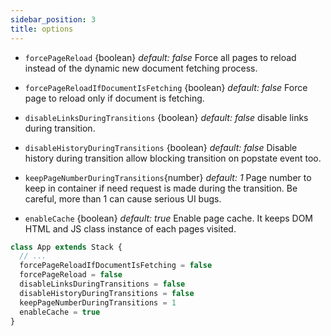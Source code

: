 ```yaml
---
sidebar_position: 3
title: options
---
```


- `forcePageReload` {boolean} _default: false_
  Force all pages to reload instead of the dynamic new document fetching process.

- `forcePageReloadIfDocumentIsFetching` {boolean} _default: false_
  Force page to reload only if document is fetching.

- `disableLinksDuringTransitions` {boolean} _default: false_
  disable links during transition.

- `disableHistoryDuringTransitions` {boolean} _default: false_
  Disable history during transition allow blocking transition on popstate event too.

- `keepPageNumberDuringTransitions`{number} _default: 1_
  Page number to keep in container if need request is made during the transition. Be careful, more than 1 can cause serious UI bugs.

- `enableCache` {boolean} _default: true_
  Enable page cache. It keeps DOM HTML and JS class instance of each pages visited.

```js
class App extends Stack {
  // ...
  forcePageReloadIfDocumentIsFetching = false
  forcePageReload = false
  disableLinksDuringTransitions = false
  disableHistoryDuringTransitions = false
  keepPageNumberDuringTransitions = 1
  enableCache = true
}
```

